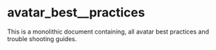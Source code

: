 # avatar_best__practices
This is a monolithic document containing, all avatar best practices and trouble shooting guides.

